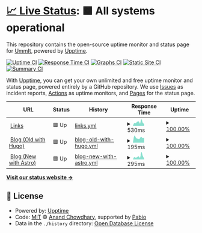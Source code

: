 # [📈 Live Status](https://status.ummit.dev): <!--live status--> **🟩 All systems operational**

This repository contains the open-source uptime monitor and status page for [UmmIt](https://ummit.dev), powered by [Upptime](https://github.com/upptime/upptime).

[![Uptime CI](https://github.com/UmmItC/upptime/workflows/Uptime%20CI/badge.svg)](https://github.com/UmmItC/upptime/actions?query=workflow%3A%22Uptime+CI%22)
[![Response Time CI](https://github.com/UmmItC/upptime/workflows/Response%20Time%20CI/badge.svg)](https://github.com/UmmItC/upptime/actions?query=workflow%3A%22Response+Time+CI%22)
[![Graphs CI](https://github.com/UmmItC/upptime/workflows/Graphs%20CI/badge.svg)](https://github.com/UmmItC/upptime/actions?query=workflow%3A%22Graphs+CI%22)
[![Static Site CI](https://github.com/UmmItC/upptime/workflows/Static%20Site%20CI/badge.svg)](https://github.com/UmmItC/upptime/actions?query=workflow%3A%22Static+Site+CI%22)
[![Summary CI](https://github.com/UmmItC/upptime/workflows/Summary%20CI/badge.svg)](https://github.com/UmmItC/upptime/actions?query=workflow%3A%22Summary+CI%22)

With [Upptime](https://upptime.js.org), you can get your own unlimited and free uptime monitor and status page, powered entirely by a GitHub repository. We use [Issues](https://github.com/UmmItC/upptime/issues) as incident reports, [Actions](https://github.com/UmmItC/upptime/actions) as uptime monitors, and [Pages](https://status.ummit.dev) for the status page.

<!--start: status pages-->
<!-- This summary is generated by Upptime (https://github.com/upptime/upptime) -->
<!-- Do not edit this manually, your changes will be overwritten -->
<!-- prettier-ignore -->
| URL | Status | History | Response Time | Uptime |
| --- | ------ | ------- | ------------- | ------ |
| <img alt="" src="https://icons.duckduckgo.com/ip3/links.ummit.dev.ico" height="13"> [Links](https://links.ummit.dev) | 🟩 Up | [links.yml](https://github.com/UmmItKin/Upptime/commits/HEAD/history/links.yml) | <details><summary><img alt="Response time graph" src="./graphs/links/response-time-week.png" height="20"> 530ms</summary><br><a href="https://status.ummit.dev/history/links"><img alt="Response time 319" src="https://img.shields.io/endpoint?url=https%3A%2F%2Fraw.githubusercontent.com%2FUmmItKin%2FUpptime%2FHEAD%2Fapi%2Flinks%2Fresponse-time.json"></a><br><a href="https://status.ummit.dev/history/links"><img alt="24-hour response time 302" src="https://img.shields.io/endpoint?url=https%3A%2F%2Fraw.githubusercontent.com%2FUmmItKin%2FUpptime%2FHEAD%2Fapi%2Flinks%2Fresponse-time-day.json"></a><br><a href="https://status.ummit.dev/history/links"><img alt="7-day response time 530" src="https://img.shields.io/endpoint?url=https%3A%2F%2Fraw.githubusercontent.com%2FUmmItKin%2FUpptime%2FHEAD%2Fapi%2Flinks%2Fresponse-time-week.json"></a><br><a href="https://status.ummit.dev/history/links"><img alt="30-day response time 644" src="https://img.shields.io/endpoint?url=https%3A%2F%2Fraw.githubusercontent.com%2FUmmItKin%2FUpptime%2FHEAD%2Fapi%2Flinks%2Fresponse-time-month.json"></a><br><a href="https://status.ummit.dev/history/links"><img alt="1-year response time 314" src="https://img.shields.io/endpoint?url=https%3A%2F%2Fraw.githubusercontent.com%2FUmmItKin%2FUpptime%2FHEAD%2Fapi%2Flinks%2Fresponse-time-year.json"></a></details> | <details><summary><a href="https://status.ummit.dev/history/links">100.00%</a></summary><a href="https://status.ummit.dev/history/links"><img alt="All-time uptime 99.67%" src="https://img.shields.io/endpoint?url=https%3A%2F%2Fraw.githubusercontent.com%2FUmmItKin%2FUpptime%2FHEAD%2Fapi%2Flinks%2Fuptime.json"></a><br><a href="https://status.ummit.dev/history/links"><img alt="24-hour uptime 100.00%" src="https://img.shields.io/endpoint?url=https%3A%2F%2Fraw.githubusercontent.com%2FUmmItKin%2FUpptime%2FHEAD%2Fapi%2Flinks%2Fuptime-day.json"></a><br><a href="https://status.ummit.dev/history/links"><img alt="7-day uptime 100.00%" src="https://img.shields.io/endpoint?url=https%3A%2F%2Fraw.githubusercontent.com%2FUmmItKin%2FUpptime%2FHEAD%2Fapi%2Flinks%2Fuptime-week.json"></a><br><a href="https://status.ummit.dev/history/links"><img alt="30-day uptime 99.96%" src="https://img.shields.io/endpoint?url=https%3A%2F%2Fraw.githubusercontent.com%2FUmmItKin%2FUpptime%2FHEAD%2Fapi%2Flinks%2Fuptime-month.json"></a><br><a href="https://status.ummit.dev/history/links"><img alt="1-year uptime 99.66%" src="https://img.shields.io/endpoint?url=https%3A%2F%2Fraw.githubusercontent.com%2FUmmItKin%2FUpptime%2FHEAD%2Fapi%2Flinks%2Fuptime-year.json"></a></details>
| <img alt="" src="https://icons.duckduckgo.com/ip3/blog.ummit.dev.ico" height="13"> [Blog (Old with Hugo)](https://blog.ummit.dev) | 🟩 Up | [blog-old-with-hugo.yml](https://github.com/UmmItKin/Upptime/commits/HEAD/history/blog-old-with-hugo.yml) | <details><summary><img alt="Response time graph" src="./graphs/blog-old-with-hugo/response-time-week.png" height="20"> 195ms</summary><br><a href="https://status.ummit.dev/history/blog-old-with-hugo"><img alt="Response time 338" src="https://img.shields.io/endpoint?url=https%3A%2F%2Fraw.githubusercontent.com%2FUmmItKin%2FUpptime%2FHEAD%2Fapi%2Fblog-old-with-hugo%2Fresponse-time.json"></a><br><a href="https://status.ummit.dev/history/blog-old-with-hugo"><img alt="24-hour response time 198" src="https://img.shields.io/endpoint?url=https%3A%2F%2Fraw.githubusercontent.com%2FUmmItKin%2FUpptime%2FHEAD%2Fapi%2Fblog-old-with-hugo%2Fresponse-time-day.json"></a><br><a href="https://status.ummit.dev/history/blog-old-with-hugo"><img alt="7-day response time 195" src="https://img.shields.io/endpoint?url=https%3A%2F%2Fraw.githubusercontent.com%2FUmmItKin%2FUpptime%2FHEAD%2Fapi%2Fblog-old-with-hugo%2Fresponse-time-week.json"></a><br><a href="https://status.ummit.dev/history/blog-old-with-hugo"><img alt="30-day response time 203" src="https://img.shields.io/endpoint?url=https%3A%2F%2Fraw.githubusercontent.com%2FUmmItKin%2FUpptime%2FHEAD%2Fapi%2Fblog-old-with-hugo%2Fresponse-time-month.json"></a><br><a href="https://status.ummit.dev/history/blog-old-with-hugo"><img alt="1-year response time 338" src="https://img.shields.io/endpoint?url=https%3A%2F%2Fraw.githubusercontent.com%2FUmmItKin%2FUpptime%2FHEAD%2Fapi%2Fblog-old-with-hugo%2Fresponse-time-year.json"></a></details> | <details><summary><a href="https://status.ummit.dev/history/blog-old-with-hugo">100.00%</a></summary><a href="https://status.ummit.dev/history/blog-old-with-hugo"><img alt="All-time uptime 100.00%" src="https://img.shields.io/endpoint?url=https%3A%2F%2Fraw.githubusercontent.com%2FUmmItKin%2FUpptime%2FHEAD%2Fapi%2Fblog-old-with-hugo%2Fuptime.json"></a><br><a href="https://status.ummit.dev/history/blog-old-with-hugo"><img alt="24-hour uptime 100.00%" src="https://img.shields.io/endpoint?url=https%3A%2F%2Fraw.githubusercontent.com%2FUmmItKin%2FUpptime%2FHEAD%2Fapi%2Fblog-old-with-hugo%2Fuptime-day.json"></a><br><a href="https://status.ummit.dev/history/blog-old-with-hugo"><img alt="7-day uptime 100.00%" src="https://img.shields.io/endpoint?url=https%3A%2F%2Fraw.githubusercontent.com%2FUmmItKin%2FUpptime%2FHEAD%2Fapi%2Fblog-old-with-hugo%2Fuptime-week.json"></a><br><a href="https://status.ummit.dev/history/blog-old-with-hugo"><img alt="30-day uptime 100.00%" src="https://img.shields.io/endpoint?url=https%3A%2F%2Fraw.githubusercontent.com%2FUmmItKin%2FUpptime%2FHEAD%2Fapi%2Fblog-old-with-hugo%2Fuptime-month.json"></a><br><a href="https://status.ummit.dev/history/blog-old-with-hugo"><img alt="1-year uptime 100.00%" src="https://img.shields.io/endpoint?url=https%3A%2F%2Fraw.githubusercontent.com%2FUmmItKin%2FUpptime%2FHEAD%2Fapi%2Fblog-old-with-hugo%2Fuptime-year.json"></a></details>
| <img alt="" src="https://icons.duckduckgo.com/ip3/blog.withkin.me.ico" height="13"> [Blog (New with Astro)](https://blog.withkin.me) | 🟩 Up | [blog-new-with-astro.yml](https://github.com/UmmItKin/Upptime/commits/HEAD/history/blog-new-with-astro.yml) | <details><summary><img alt="Response time graph" src="./graphs/blog-new-with-astro/response-time-week.png" height="20"> 295ms</summary><br><a href="https://status.ummit.dev/history/blog-new-with-astro"><img alt="Response time 430" src="https://img.shields.io/endpoint?url=https%3A%2F%2Fraw.githubusercontent.com%2FUmmItKin%2FUpptime%2FHEAD%2Fapi%2Fblog-new-with-astro%2Fresponse-time.json"></a><br><a href="https://status.ummit.dev/history/blog-new-with-astro"><img alt="24-hour response time 82" src="https://img.shields.io/endpoint?url=https%3A%2F%2Fraw.githubusercontent.com%2FUmmItKin%2FUpptime%2FHEAD%2Fapi%2Fblog-new-with-astro%2Fresponse-time-day.json"></a><br><a href="https://status.ummit.dev/history/blog-new-with-astro"><img alt="7-day response time 295" src="https://img.shields.io/endpoint?url=https%3A%2F%2Fraw.githubusercontent.com%2FUmmItKin%2FUpptime%2FHEAD%2Fapi%2Fblog-new-with-astro%2Fresponse-time-week.json"></a><br><a href="https://status.ummit.dev/history/blog-new-with-astro"><img alt="30-day response time 312" src="https://img.shields.io/endpoint?url=https%3A%2F%2Fraw.githubusercontent.com%2FUmmItKin%2FUpptime%2FHEAD%2Fapi%2Fblog-new-with-astro%2Fresponse-time-month.json"></a><br><a href="https://status.ummit.dev/history/blog-new-with-astro"><img alt="1-year response time 430" src="https://img.shields.io/endpoint?url=https%3A%2F%2Fraw.githubusercontent.com%2FUmmItKin%2FUpptime%2FHEAD%2Fapi%2Fblog-new-with-astro%2Fresponse-time-year.json"></a></details> | <details><summary><a href="https://status.ummit.dev/history/blog-new-with-astro">100.00%</a></summary><a href="https://status.ummit.dev/history/blog-new-with-astro"><img alt="All-time uptime 99.80%" src="https://img.shields.io/endpoint?url=https%3A%2F%2Fraw.githubusercontent.com%2FUmmItKin%2FUpptime%2FHEAD%2Fapi%2Fblog-new-with-astro%2Fuptime.json"></a><br><a href="https://status.ummit.dev/history/blog-new-with-astro"><img alt="24-hour uptime 100.00%" src="https://img.shields.io/endpoint?url=https%3A%2F%2Fraw.githubusercontent.com%2FUmmItKin%2FUpptime%2FHEAD%2Fapi%2Fblog-new-with-astro%2Fuptime-day.json"></a><br><a href="https://status.ummit.dev/history/blog-new-with-astro"><img alt="7-day uptime 100.00%" src="https://img.shields.io/endpoint?url=https%3A%2F%2Fraw.githubusercontent.com%2FUmmItKin%2FUpptime%2FHEAD%2Fapi%2Fblog-new-with-astro%2Fuptime-week.json"></a><br><a href="https://status.ummit.dev/history/blog-new-with-astro"><img alt="30-day uptime 99.96%" src="https://img.shields.io/endpoint?url=https%3A%2F%2Fraw.githubusercontent.com%2FUmmItKin%2FUpptime%2FHEAD%2Fapi%2Fblog-new-with-astro%2Fuptime-month.json"></a><br><a href="https://status.ummit.dev/history/blog-new-with-astro"><img alt="1-year uptime 99.80%" src="https://img.shields.io/endpoint?url=https%3A%2F%2Fraw.githubusercontent.com%2FUmmItKin%2FUpptime%2FHEAD%2Fapi%2Fblog-new-with-astro%2Fuptime-year.json"></a></details>

<!--end: status pages-->

[**Visit our status website →**](https://status.ummit.dev)

## 📄 License

- Powered by: [Upptime](https://github.com/upptime/upptime)
- Code: [MIT](./LICENSE) © [Anand Chowdhary](https://anandchowdhary.com), supported by [Pabio](https://pabio.com)
- Data in the `./history` directory: [Open Database License](https://opendatacommons.org/licenses/odbl/1-0/)
